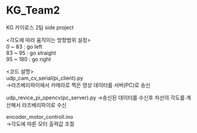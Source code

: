 # KG_Team2
KG 카이로스 2팀 side project

<각도에 따라 움직이는 방향범위 설정><br>
0 ~ 83 : go left<br>
83 ~ 95 : go straight<br>
95 ~ 180 : go right<br>

<코드 설명><br>
udp_cam_cv_serial(pi_client).py<br>
->라즈베리파이에서 카메라로 찍은 영상 데이터를 서버(PC)로 송신<br>

udp_revice_pi_opencv(pc_server).py
->송신된 데이터를 수신후 차선의 각도를 계산해서 라즈베리파이로 수신

encoder_motor_controll.ino<br>
->각도에 따른 모터 출력값 조절